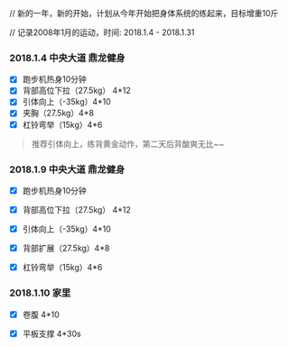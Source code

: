 // 新的一年，新的开始，计划从今年开始把身体系统的练起来，目标增重10斤

// 记录2008年1月的运动，时间: 2018.1.4 - 2018.1.31

### 2018.1.4 中央大道 鼎龙健身

- [x] 跑步机热身10分钟
- [x] 背部高位下拉（27.5kg） 4*12
- [x] 引体向上（-35kg）4*10
- [x] 夹胸（27.5kg）4*8
- [x] 杠铃弯举（15kg）4*6

> 推荐引体向上，练背黄金动作，第二天后背酸爽无比~~


### 2018.1.9 中央大道 鼎龙健身

- [x] 跑步机热身10分钟
- [x] 背部高位下拉（27.5kg） 4*12
- [x] 引体向上（-35kg）4*10
- [x] 背部扩展（27.5kg）4*8
- [x] 杠铃弯举（15kg）4*6


### 2018.1.10 家里

- [x] 卷腹 4*10
- [x] 平板支撑 4*30s


